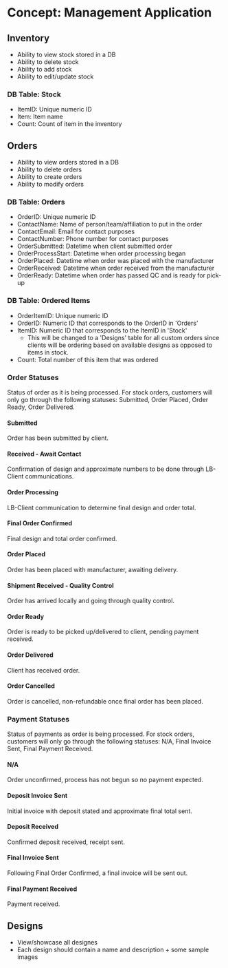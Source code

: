 # Concept: Management Application

## Inventory
- Ability to view stock stored in a DB
- Ability to delete stock
- Ability to add stock
- Ability to edit/update stock

### DB Table: Stock
- ItemID: Unique numeric ID
- Item: Item name
- Count: Count of item in the inventory

## Orders
- Ability to view orders stored in a DB
- Ability to delete orders
- Ability to create orders
- Ability to modify orders

### DB Table: Orders
- OrderID: Unique numeric ID
- ContactName: Name of person/team/affiliation to put in the order
- ContactEmail: Email for contact purposes
- ContactNumber: Phone number for contact purposes
- OrderSubmitted: Datetime when client submitted order
- OrderProcessStart: Datetime when order processing began
- OrderPlaced: Datetime when order was placed with the manufacturer
- OrderReceived: Datetime when order received from the manufacturer
- OrderReady: Datetime when order has passed QC and is ready for pick-up

### DB Table: Ordered Items
- OrderItemID: Unique numeric ID
- OrderID: Numeric ID that corresponds to the OrderID in 'Orders'
- ItemID: Numeric ID that corresponds to the ItemID in 'Stock'
    * This will be changed to a 'Designs' table for all custom orders since clients will be ordering based on available designs as opposed to items in stock.
- Count: Total number of this item that was ordered

### Order Statuses
Status of order as it is being processed.
For stock orders, customers will only go through the following statuses:
Submitted, Order Placed, Order Ready, Order Delivered.

#### Submitted
Order has been submitted by client.
#### Received - Await Contact
Confirmation of design and approximate numbers to be done through LB-Client communications.
#### Order Processing
LB-Client communication to determine final design and order total.
#### Final Order Confirmed
Final design and total order confirmed.
#### Order Placed
Order has been placed with manufacturer, awaiting delivery.
#### Shipment Received - Quality Control
Order has arrived locally and going through quality control.
#### Order Ready
Order is ready to be picked up/delivered to client, pending payment received.
#### Order Delivered
Client has received order.
#### Order Cancelled
Order is cancelled, non-refundable once final order has been placed.

### Payment Statuses
Status of payments as order is being processed.
For stock orders, customers will only go through the following statuses:
N/A, Final Invoice Sent, Final Payment Received.

#### N/A
Order unconfirmed, process has not begun so no payment expected.
#### Deposit Invoice Sent
Initial invoice with deposit stated and approximate final total sent.
#### Deposit Received
Confirmed deposit received, receipt sent.
#### Final Invoice Sent
Following Final Order Confirmed, a final invoice will be sent out.
#### Final Payment Received
Payment received.

## Designs
- View/showcase all designes
- Each design should contain a name and description + some sample images